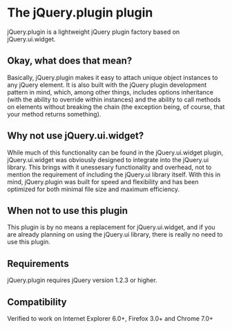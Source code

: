 # The jQuery.plugin plugin

jQuery.plugin is a lightweight jQuery plugin factory based on jQuery.ui.widget.

## Okay, what does that mean?

Basically, jQuery.plugin makes it easy to attach unique object instances to any jQuery element. It is also built with the jQuery
plugin development pattern in mind, which, among other things, includes options inheritance (with the ability to override
within instances) and the ability to call methods on elements without breaking the chain (the exception being, of
course, that your method returns something).

## Why not use jQuery.ui.widget?

While much of this functionality can be found in the jQuery.ui.widget plugin, jQuery.ui.widget was obviously designed to 
integrate into the jQuery.ui library. This brings with it unessesary functionality and overhead, not to mention the requirement
of including the jQuery.ui library itself. With this in mind, jQuery.plugin was built for speed and flexibility and has
been optimized for both minimal file size and maximum efficiency.

## When not to use this plugin

This plugin is by no means a replacement for jQuery.ui.widget, and if you are already planning on using the jQuery.ui
library, there is really no need to use this plugin.

## Requirements

jQuery.plugin requires jQuery version 1.2.3 or higher.

## Compatibility

Verified to work on Internet Explorer 6.0+, Firefox 3.0+ and Chrome 7.0+

